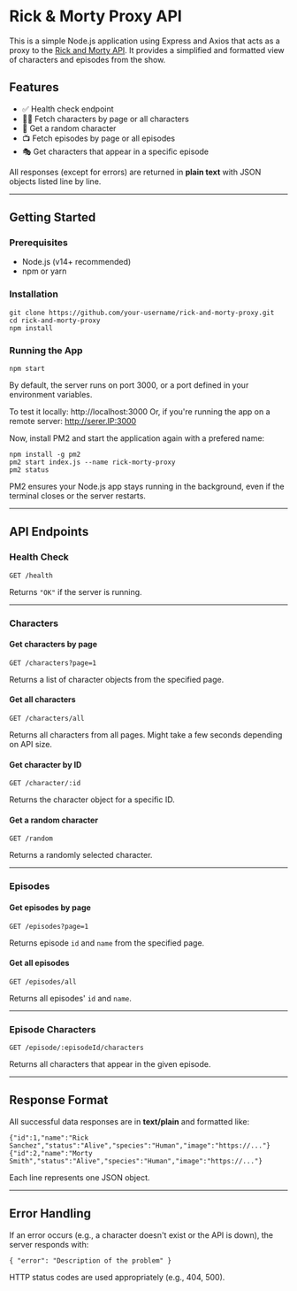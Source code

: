 # Rick & Morty Proxy API

This is a simple Node.js application using Express and Axios that acts as a proxy to the [Rick and Morty API](https://rickandmortyapi.com/). It provides a simplified and formatted view of characters and episodes from the show.

## Features

- ✅ Health check endpoint  
- 🧑‍🚀 Fetch characters by page or all characters  
- 🎲 Get a random character  
- 📺 Fetch episodes by page or all episodes  
- 🎭 Get characters that appear in a specific episode  

All responses (except for errors) are returned in **plain text** with JSON objects listed line by line.

---

## Getting Started

### Prerequisites

- Node.js (v14+ recommended)
- npm or yarn

### Installation

```
git clone https://github.com/your-username/rick-and-morty-proxy.git
cd rick-and-morty-proxy
npm install
```

### Running the App

```
npm start
```

By default, the server runs on port 3000, or a port defined in your environment variables.

To test it locally:
http://localhost:3000
Or, if you're running the app on a remote server:
http://serer.IP:3000

Now, install PM2 and start the application again with a prefered name:

```
npm install -g pm2
pm2 start index.js --name rick-morty-proxy 
pm2 status

```

PM2 ensures your Node.js app stays running in the background, even if the terminal closes or the server restarts.

---

## API Endpoints

### Health Check

```
GET /health
```

Returns `"OK"` if the server is running.

---

### Characters

#### Get characters by page

```
GET /characters?page=1
```

Returns a list of character objects from the specified page.

#### Get all characters

```
GET /characters/all
```

Returns all characters from all pages. Might take a few seconds depending on API size.

#### Get character by ID

```
GET /character/:id
```

Returns the character object for a specific ID.

#### Get a random character

```
GET /random
```

Returns a randomly selected character.

---

### Episodes

#### Get episodes by page

```
GET /episodes?page=1
```

Returns episode `id` and `name` from the specified page.

#### Get all episodes

```
GET /episodes/all
```

Returns all episodes' `id` and `name`.

---

### Episode Characters

```
GET /episode/:episodeId/characters
```

Returns all characters that appear in the given episode.

---

## Response Format

All successful data responses are in **text/plain** and formatted like:

```
{"id":1,"name":"Rick Sanchez","status":"Alive","species":"Human","image":"https://..."}
{"id":2,"name":"Morty Smith","status":"Alive","species":"Human","image":"https://..."}
```

Each line represents one JSON object.

---

## Error Handling

If an error occurs (e.g., a character doesn't exist or the API is down), the server responds with:

```
{ "error": "Description of the problem" }
```

HTTP status codes are used appropriately (e.g., 404, 500).
